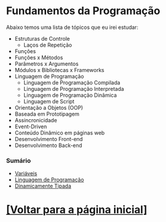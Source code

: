 # Fundamentos da Programação

Abaixo temos uma lista de tópicos que eu irei estudar:

- Estruturas de Controle
    + Laços de Repetição
- Funções
- Funções x Métodos
- Parâmetros x Argumentos
- Módulos x Bibliotecas x Frameworks
- Linguagem de Programação
    + Linguagem de Programação Compilada
    + Linguagem de Programação Interpretada
    + Linguagem de Programação Dinâmica
    + Linguagem de Script
- Orientação a Objetos (OOP)
- Baseada em Prototipagem
- Assincronicidade
- Event-Driven
- Conteúdo Dinâmico em páginas web
- Desenvolvimento Front-end
- Desenvolvimento Back-end

### Sumário

- [Variáveis](./variaveis.md)
- [Linguagem de Programação](./linguagem-progamacao/linguagem-programacao.md)
- [Dinamicamente Tipada](./linguagem-progamacao/dinamicamente-tipada.md)

# [[Voltar para a página inicial]](../README.md)